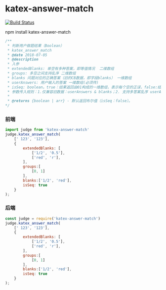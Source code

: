 # katex-answer-match

[![Build Status](https://travis-ci.org/guanghetv/katex-answer-match.svg?branch=master)](https://travis-ci.org/guanghetv/katex-answer-match)

npm install katex-answer-match

```javascript
/**
 * 判断用户做题结果（Boolean）
 * katex_answer_match
 * @date 2018-07-05
 * @description
 * 入参
 * extendedBlanks: 单空有多种答案，即等值情况  二维数组
 * groups: 多空之间支持乱序 二维数组
 * blanks 问题对应的正确答案（旧的CB数据，即字段blanks） 一维数组
 * userAnswers: 用户输入的答案 一维数组(必须传)
 * isSeq: boolean。true：结果返回由01构成的一维数组，表示每个空的正误，false:结果返回布尔值，表示该题的正误
 * 参数传入规则：1.仅兼容旧数据：userAnswers & blanks；2. 支持多答案乱序 userAnswers & extendedBlanks & groups （blanks可不传）
 *
 * @returns {boolean | arr} - 默认返回布尔值（isSeq：false）。
*/
```

### 前端

```javascript
import judge from 'katex-answer-match'
judge.katex_answer_match(
    [' 123', '123'],
    {
        extendedBlanks: [
            ['1/2', '0.5'],
            ['red', 'r'],
        ],
        groups:[
            [0, 1]
        ],
        blanks:['1/2', 'red'],
        isSeq: true
    }
);
```


### 后端

```javascript
const judge = require('katex-answer-match')
judge.katex_answer_match(
    [' 123', '123'],
    {
        extendedBlanks: [
            ['1/2', '0.5'],
            ['red', 'r'],
        ],
        groups:[
            [0, 1]
        ],
        blanks:['1/2', 'red'],
        isSeq: true
    }
);
```
